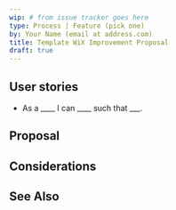 ```yaml
---
wip: # from issue tracker goes here
type: Process | Feature (pick one)
by: Your Name (email at address.com)
title: Template WiX Improvement Proposal
draft: true
---
```


## User stories

* As a ____ I can ____ such that ___.


## Proposal


## Considerations


## See Also
